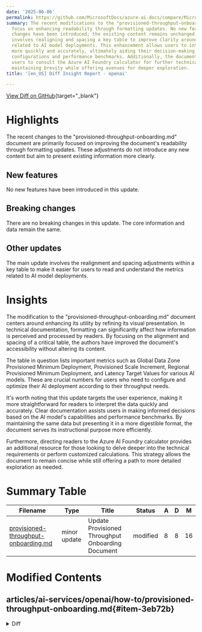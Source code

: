```yaml
---
date: '2025-06-06'
permalink: https://github.com/MicrosoftDocs/azure-ai-docs/compare/MicrosoftDocs:c6cc5fa...MicrosoftDocs:e10a743
summary: The recent modifications to the "provisioned-throughput-onboarding.md" document
  focus on enhancing readability through formatting updates. No new features or breaking
  changes have been introduced; the existing content remains unchanged. The main adjustment
  involves realigning and spacing a key table to improve clarity around crucial metrics
  related to AI model deployments. This enhancement allows users to interpret data
  more quickly and accurately, ultimately aiding their decision-making regarding AI
  configurations and performance benchmarks. Additionally, the document encourages
  users to consult the Azure AI Foundry calculator for further technical insights,
  maintaining brevity while offering avenues for deeper exploration.
title: '[en_US] Diff Insight Report - openai'

---
```


[View Diff on GitHub](https://github.com/MicrosoftDocs/azure-ai-docs/compare/MicrosoftDocs:c6cc5fa...MicrosoftDocs:e10a743){target="_blank"}

# Highlights
The recent changes to the "provisioned-throughput-onboarding.md" document are primarily focused on improving the document's readability through formatting updates. These adjustments do not introduce any new content but aim to present existing information more clearly.

## New features
No new features have been introduced in this update.

## Breaking changes
There are no breaking changes in this update. The core information and data remain the same.

## Other updates
The main update involves the realignment and spacing adjustments within a key table to make it easier for users to read and understand the metrics related to AI model deployments.

# Insights
The modification to the "provisioned-throughput-onboarding.md" document centers around enhancing its utility by refining its visual presentation. In technical documentation, formatting can significantly affect how information is perceived and processed by readers. By focusing on the alignment and spacing of a critical table, the authors have improved the document's accessibility without altering its content.

The table in question lists important metrics such as Global Data Zone Provisioned Minimum Deployment, Provisioned Scale Increment, Regional Provisioned Minimum Deployment, and Latency Target Values for various AI models. These are crucial numbers for users who need to configure and optimize their AI deployment according to their throughput needs.

It's worth noting that this update targets the user experience, making it more straightforward for readers to interpret the data quickly and accurately. Clear documentation assists users in making informed decisions based on the AI model's capabilities and performance benchmarks. By maintaining the same data but presenting it in a more digestible format, the document serves its instructional purpose more efficiently.

Furthermore, directing readers to the Azure AI Foundry calculator provides an additional resource for those looking to delve deeper into the technical requirements or perform customized calculations. This strategy allows the document to remain concise while still offering a path to more detailed exploration as needed.

# Summary Table
|  Filename  | Type |    Title    | Status | A  | D  | M  |
|------------|------|-------------|--------|----|----|----|
| [provisioned-throughput-onboarding.md](#item-3eb72b) | minor update | Update Provisioned Throughput Onboarding Document | modified | 8 | 8 | 16 | 


# Modified Contents
## articles/ai-services/openai/how-to/provisioned-throughput-onboarding.md{#item-3eb72b}

<details>
<summary>Diff</summary>
````diff
@@ -77,14 +77,14 @@ The amount of throughput (measured in tokens per minute or TPM) a deployment get
 
 For example, for `gpt-4.1:2025-04-14`, 1 output token counts as 4 input tokens towards your utilization limit which matches the [pricing](https://azure.microsoft.com/pricing/details/cognitive-services/openai-service/). Older models use a different ratio and for a deeper understanding on how different ratios of input and output tokens impact the throughput your workload needs, see the [Azure AI Foundry PTU quota calculator](https://ai.azure.com/resource/calculator).
 
-|Topic| **o4-mini** | **gpt-4.1** | **gpt-4.1-mini** | **gpt-4.1-nano** | **o3** | **o3-mini** | **o1** | **gpt-4o** | **gpt-4o-mini** |  **DeepSeek-R1** | **DeepSeek-V3-0324** | **MAI-DS-R1** |
-| --- |  --- | --- |  --- |  --- | --- | --- | --- | --- | --- | --- | --- | --- |
-|Global & data zone provisioned minimum deployment| 15 | 15|15| 15 | 15 |15|15|15|15| 100|100|100|
-|Global & data zone provisioned scale increment| 5 | 5|5| 5 | 5 |5|5|5|5|  100|100|100|
-|Regional provisioned minimum deployment|25| 50|25| 25 |50 | 25|25|50|25| NA|NA|NA|
-|Regional provisioned scale increment|25| 50|25| 25 | 50 | 25|50|50|25|NA|NA|NA|
-|Input TPM per PTU|5,400 | 3,000|14,900| 59,400 | 600 | 2,500|230|2,500|37,000|4,000|4,000|4,000|
-|Latency Target Value| 66 Tokens Per Second | 40 Tokens Per Second|50 Tokens Per Second| 60 Tokens Per Second | 40 Tokens Per Second | 66 Tokens Per Second |25 Tokens Per Second|25 Tokens Per Second|33 Tokens Per Second|50 Tokens Per Second|50 Tokens Per Second|50 Tokens Per Second|
+|Topic| **o4-mini** | **gpt-4.1** | **gpt-4.1-mini** | **gpt-4.1-nano** | **o3** | **o3-mini** | **o1** | **gpt-4o** | **gpt-4o-mini** |  **DeepSeek-R1** | **DeepSeek-V3-0324** |
+| --- |  --- | --- |  --- |  --- | --- | --- | --- | --- | --- | --- | --- |
+|Global & data zone provisioned minimum deployment| 15 | 15|15| 15 | 15 |15|15|15|15| 100|100|
+|Global & data zone provisioned scale increment| 5 | 5|5| 5 | 5 |5|5|5|5|  100|100|
+|Regional provisioned minimum deployment|25| 50|25| 25 |50 | 25|25|50|25| NA|NA|
+|Regional provisioned scale increment|25| 50|25| 25 | 50 | 25|50|50|25|NA|NA|
+|Input TPM per PTU|5,400 | 3,000|14,900| 59,400 | 600 | 2,500|230|2,500|37,000|4,000|4,000|
+|Latency Target Value| 66 Tokens Per Second | 40 Tokens Per Second|50 Tokens Per Second| 60 Tokens Per Second | 40 Tokens Per Second | 66 Tokens Per Second |25 Tokens Per Second|25 Tokens Per Second|33 Tokens Per Second|50 Tokens Per Second|50 Tokens Per Second|
 
 
 For a full list, see the [Azure AI Foundry calculator](https://ai.azure.com/resource/calculator).
````
</details>

### Summary

```json
{
    "modification_type": "minor update",
    "modification_title": "Update Provisioned Throughput Onboarding Document"
}
```

### Explanation
The recent changes made to the "provisioned-throughput-onboarding.md" document predominantly involve formatting adjustments within a table that outlines various metrics related to different models of deployment. Specifically, the overall structure of the table remained intact, but revisions were made to the row alignment, and some spaces were adjusted to enhance readability. 

The document now provides a more organized presentation of key metrics such as Global Data Zone Provisioned Minimum Deployment, Global Data Zone Provisioned Scale Increment, Regional Provisioned Minimum Deployment, and Latency Target Values associated with various AI models. The core information about the throughput configurations and limits has not changed, reflecting the same data but in an easier-to-read format.

These modifications aim to improve the user experience for readers seeking to understand the provisioned throughput requirements and specifications for different AI models more effectively. For a comprehensive guide, users are directed to the Azure AI Foundry calculator linked within the document.


